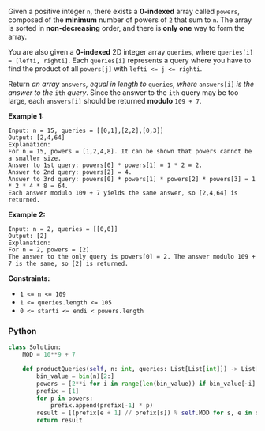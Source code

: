 Given a positive integer  `n`, there exists a  **0-indexed**  array called  `powers`, composed of the  **minimum**  number of powers of  `2`  that sum to  `n`. The array is sorted in  **non-decreasing**  order, and there is  **only one**  way to form the array.

You are also given a  **0-indexed**  2D integer array  `queries`, where  `queries[i] = [lefti, righti]`. Each  `queries[i]`  represents a query where you have to find the product of all  `powers[j]`  with  `lefti <= j <= righti`.

Return _an array_ `answers`_, equal in length to_ `queries`_, where_ `answers[i]` _is the answer to the_ `ith` _query_. Since the answer to the  `ith`  query may be too large, each  `answers[i]`  should be returned  **modulo**  `109 + 7`.

**Example 1:**
```
Input: n = 15, queries = [[0,1],[2,2],[0,3]]
Output: [2,4,64]
Explanation:
For n = 15, powers = [1,2,4,8]. It can be shown that powers cannot be a smaller size.
Answer to 1st query: powers[0] * powers[1] = 1 * 2 = 2.
Answer to 2nd query: powers[2] = 4.
Answer to 3rd query: powers[0] * powers[1] * powers[2] * powers[3] = 1 * 2 * 4 * 8 = 64.
Each answer modulo 109 + 7 yields the same answer, so [2,4,64] is returned.
```

**Example 2:**
```
Input: n = 2, queries = [[0,0]]
Output: [2]
Explanation:
For n = 2, powers = [2].
The answer to the only query is powers[0] = 2. The answer modulo 109 + 7 is the same, so [2] is returned.
```

**Constraints:**

-   `1 <= n <= 109`
-   `1 <= queries.length <= 105`
-   `0 <= starti <= endi < powers.length`


### Python
```py
class Solution:
    MOD = 10**9 + 7

    def productQueries(self, n: int, queries: List[List[int]]) -> List[int]:
        bin_value = bin(n)[2:]
        powers = [2**i for i in range(len(bin_value)) if bin_value[~i] == "1"]
        prefix = [1]
        for p in powers:
            prefix.append(prefix[-1] * p)
        result = [(prefix[e + 1] // prefix[s]) % self.MOD for s, e in queries]
        return result
```